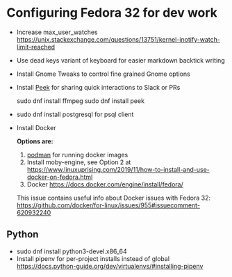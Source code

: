 # Configuring Fedora 32 for dev work


* Increase max_user_watches https://unix.stackexchange.com/questions/13751/kernel-inotify-watch-limit-reached
* Use dead keys variant of keyboard for easier markdown backtick writing
* Install Gnome Tweaks to control fine grained Gnome options
* Install [Peek](https://github.com/phw/peek) for sharing quick interactions to Slack or PRs

    sudo dnf install ffmpeg
    sudo dnf install peek

* sudo dnf install postgresql for psql client

* Install Docker

    **Options are:**
    
    1. [podman](https://podman.io/) for running docker images 
    1. Install moby-engine, see Option 2 at https://www.linuxuprising.com/2019/11/how-to-install-and-use-docker-on-fedora.html
    1. Docker https://docs.docker.com/engine/install/fedora/

    This issue contains useful info about Docker issues with Fedora 32: https://github.com/docker/for-linux/issues/955#issuecomment-620932240

## Python

* sudo dnf install python3-devel.x86_64
* Install pipenv for per-project installs instead of global https://docs.python-guide.org/dev/virtualenvs/#installing-pipenv

